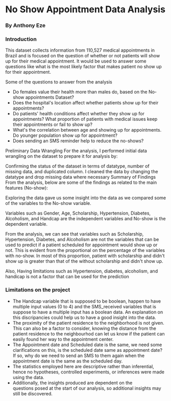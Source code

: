 # No Show Appointment Data Analysis
### By Anthony Eze

### Introduction
This dataset collects information from 110,527 medical appointments in Brazil and is focused on the question of whether or not patients will show up for their medical appointment. It would be used to answer some questions like what is the most likely factor that makes patient no show up for their appointment.

Some of the questions to answer from the analysis

- Do females value their health more than males do, based on the No-show appointments Dataset?
- Does the hospital's location affect whether patients show up for their appointments?
- Do patients' health conditions affect whether they show up for appointments? What proportion of patients with medical issues keep their appointments or fail to show up?
- What's the correlation between age and showing up for appointments. Do younger population show up for appointment?
- Does sending an SMS reminder help to reduce the no-shows?

Preliminary Data Wrangling
For the analysis, I performed initial data wrangling on the dataset to prepare it for analysis by:

Confirming the status of the dataset in terms of datatype, number of missing data, and duplicated column.
I cleaned the data by changing the datatype and drop missing data where necessary
Summary of Findings
From the analysis, below are some of the findings as related to the main features (No-show):

Exploring the data gave us some insight into the data as we compared some of the variables to the No-show variable.

Variables such as Gender, Age, Scholarship, Hypertension, Diabetes, Alcoholism, and Handcap are the independent variables and No-show is the dependent variable.

From the analysis, we can see that variables such as Scholarship, Hypertension, Diabetes, and Alcoholism are not the variables that can be used to predict if a patient scheduled for appointment would show up or not. This is evident from the proportional on the percentage of the variables with no-show. In most of this proportion, patient with scholarship and didn't show up is greater than that of the without scholarship and didn't show up.

Also, Having limitations such as Hypertension, diabetes, alcoholism, and handicap is not a factor that can be used for the prediction

### Limitations on the project
- The Handcap variable that is supposed to be boolean, happen to have multiple input values (0 to 4) and the SMS_received variables that is suppose to have a multiple input has a boolean data. An explanation on this discripancies could help us to have a good insight into the data.
- The proximity of the patient residence to the neighborhood is not given. This can also be a factor to consider, knowing the distance from the patient residence to the neighbourhod can let us know if the patient can easily found her way to the appointment center.
- The Appointment date and Scheduled date is the same, we need some clarifications on this, is the scheduled date same as appointment date? If so, why do we need to send an SMS to them again when the appointment date is the same as the scheduled day.
- The statistics employed here are descriptive rather than inferential, hence no hypotheses, controlled experiments, or inferences were made using the data.
- Additionally, the insights produced are dependent on the questions posed at the start of our analysis, so additional insights may still be discovered.
